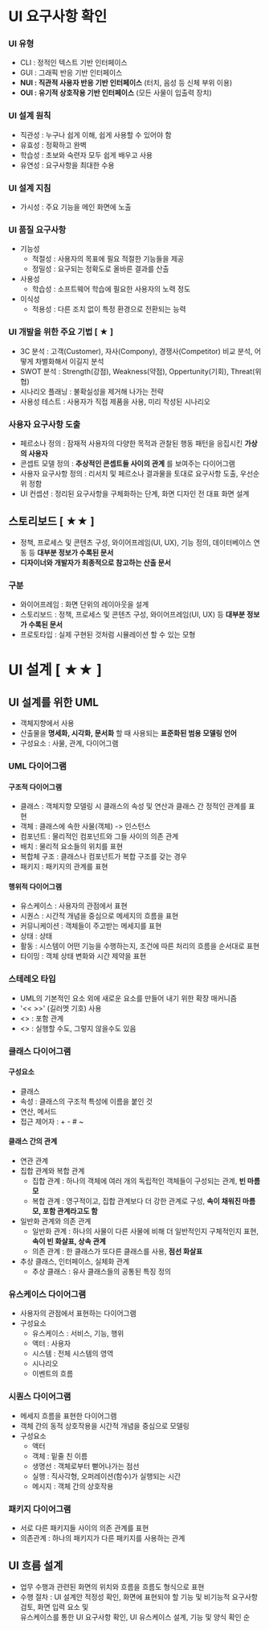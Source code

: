 # UI 요구사항 확인
### UI 유형
- CLI : 정적인 텍스트 기반 인터페이스
- GUI : 그래픽 반응 기반 인터페이스
- __NUI : 직관적 사용자 반응 기반 인터페이스__ (터치, 음성 등 신체 부위 이용)
- __OUI : 유기적 상호작용 기반 인터페이스__  (모든 사물이 입출력 장치)

### UI 설계 원칙
- 직관성 : 누구나 쉽게 이해, 쉽게 사용할 수 있어야 함
- 유효성 : 정확하고 완벽
- 학습성 : 초보와 숙련자 모두 쉽게 배우고 사용
- 유연성 : 요구사항을 최대한 수용

### UI 설계 지침
- 가시성 : 주요 기능을 메인 화면에 노출

### UI 품질 요구사항 
- 기능성
  - 적절성 : 사용자의 목표에 필요 적절한 기능들을 제공
  - 정밀성 : 요구되는 정확도로 올바른 결과를 산출
- 사용성
  - 학습성 : 소프트웨어 학습에 필요한 사용자의 노력 정도
- 이식성
  - 적용성 : 다른 조치 없이 특정 환경으로 전환되는 능력

### UI 개발을 위한 주요 기법 [ ★ ]
- 3C 분석 : 고객(Customer), 자사(Compony), 경쟁사(Competitor) 비교 분석, 어떻게 차별화해서 이길지 분석
- SWOT 분석 : Strength(강점), Weakness(약점), Oppertunity(기회), Threat(위협)
- 시나리오 플래닝 : 불확실성을 제거해 나가는 전략
- 사용성 테스트 : 사용자가 직접 제품을 사용, 미리 작성된 시나리오

### 사용자 요구사항 도출
- 페르소나 정의 : 잠재적 사용자의 다양한 목적과 관찰된 행동 패턴을 응집시킨 __가상의 사용자__
- 콘셉트 모델 정의 : __추상적인 콘셉트들 사이의 관계__ 를 보여주는 다이어그램
- 사용자 요구사항 정의 : 리서치 및 페르소나 결과물을 토대로 요구사항 도출, 우선순위 정함
- UI 컨셉션 : 정리된 요구사항을 구체화하는 단계, 화면 디자인 전 대표 화면 설계

## 스토리보드 [ ★★ ]
- 정책, 프로세스 및 콘텐츠 구성, 와이어프레임(UI, UX), 기능 정의, 데이터베이스 연동 등 __대부분 정보가 수록된 문서__ 
- __디자이너와 개발자가 최종적으로 참고하는 산출 문서__

### 구분
- 와이어프레임 : 화면 단위의 레이아웃을 설계
- 스토리보드 : 정책, 프로세스 및 콘텐츠 구성, 와이어프레임(UI, UX) 등 __대부분 정보가 수록된 문서__ 
- 프로토타입 : 실제 구현된 것처럼 시뮬레이션 할 수 있는 모형

# UI 설계 [ ★★ ]
## UI 설계를 위한 UML
- 객체지향에서 사용
- 산출물을 __명세화, 시각화, 문서화__ 할 때 사용되는 __표준화된 범용 모델링 언어__ 
- 구성요소 : 사물, 관계, 다이어그램

### UML 다이어그램
#### 구조적 다이어그램
- 클래스 : 객체지향 모델링 시 클래스의 속성 및 연산과 클래스 간 정적인 관계를 표현
- 객체 : 클래스에 속한 사물(객체) -> 인스턴스
- 컴포넌트 : 물리적인 컴포넌트와 그들 사이의 의존 관계
- 배치 : 물리적 요소들의 위치를 표현
- 복합체 구조 : 클래스나 컴포넌트가 복합 구조를 갖는 경우
- 패키지 : 패키지의 관계를 표현
#### 행위적 다이어그램
- 유스케이스 : 사용자의 관점에서 표현
- 시퀀스 : 시간적 개념을 중심으로 메세지의 흐름을 표현
- 커뮤니케이션 : 객체들이 주고받는 메세지를 표현
- 상태 : 상태 
- 활동 : 시스템이 어떤 기능을 수행하는지, 조건에 따른 처리의 흐름을 순서대로 표현
- 타이밍 : 객체 상태 변화와 시간 제약을 표현

### 스테레오 타입
- UML의 기본적인 요소 외에 새로운 요소를 만들어 내기 위한 확장 매커니즘
- '<< >>' (길러멧 기호) 사용
- <<include>> : 포함 관계
- <<extend>> : 실행할 수도, 그렇지 않을수도 있음

### 클래스 다이어그램
#### 구성요소
- 클래스
- 속성 : 클래스의 구조적 특성에 이름을 붙인 것
- 연산, 메서드
- 접근 제어자 : + - # ~

#### 클래스 간의 관계
- 연관 관계
- 집합 관계와 복합 관계
  - 집합 관계 : 하나의 객체에 여러 개의 독립적인 객체들이 구성되는 관계, __빈 마름모__
  - 복합 관계 : 영구적이고, 집합 관계보다 더 강한 관계로 구성, __속이 채워진 마름모, 포함 관계라고도 함__
- 일반화 관계와 의존 관계
  - 일반화 관계 : 하나의 사물이 다른 사물에 비해 더 일반적인지 구체적인지 표현, __속이 빈 화살표, 상속 관계__ 
  - 의존 관계 : 한 클래스가 또다른 클래스를 사용, __점선 화살표__
- 추상 클래스, 인터페이스, 실체화 관계
  - 추상 클래스 : 유사 클래스들의 공통된 특징 정의

### 유스케이스 다이어그램
- 사용자의 관점에서 표현하는 다이어그램
- 구성요소
  - 유스케이스 : 서비스, 기능, 행위
  - 액터 : 사용자
  - 시스템 : 전체 시스템의 영역
  - 시나리오
  - 이벤트의 흐름

### 시퀀스 다이어그램
- 메세지 흐름을 표현한 다이어그램
- 객체 간의 동적 상호작용을 시간적 개념을 중심으로 모델링
- 구성요소
  - 액터
  - 객체 : 밑줄 친 이름 
  - 생명선 : 객체로부터 뻗어나가는 점선
  - 실행 : 직사각형, 오퍼레이션(함수)가 실행되는 시간
  - 메시지 : 객체 간의 상호작용

### 패키지 다이어그램
- 서로 다른 패키지들 사이의 의존 관계를 표현
- 의존관계 : 하나의 패키지가 다른 패키지를 사용하는 관계

## UI 흐름 설계
- 업무 수행과 관련된 화면의 위치와 흐름을 흐름도 형식으로 표현
- 수행 절차 : UI 설계안 적정성 확인, 화면에 표현되야 할 기능 및 비기능적 요구사항 검토, 화면 입력 요소 및   
  유스케이스를 통한 UI 요구사항 확인, UI 유스케이스 설계, 기능 및 양식 확인 순































